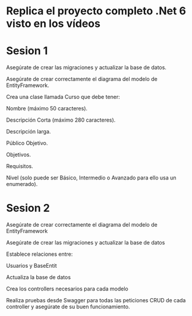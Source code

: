 # Replica el proyecto completo .Net 6 visto en los vídeos
# Sesion 1
 Asegúrate de crear las migraciones y actualizar la base de datos.
 
 Asegúrate de crear correctamente el diagrama del modelo de EntityFramework.
 
 Crea una clase llamada Curso que debe tener:
 
 Nombre (máximo 50 caracteres).
 
 Descripción Corta (máximo 280 caracteres).
 
 Descripción larga.
 
 Público Objetivo.
 
 Objetivos.
 
 Requisitos.
 
 Nivel (solo puede ser Básico, Intermedio o Avanzado para ello usa un enumerado).
 
 # Sesion 2
Asegúrate de crear correctamente el diagrama del modelo de EntityFramework

Asegúrate de crear las migraciones y actualizar la base de datos

Establece relaciones entre:

Usuarios y BaseEntit

Actualiza la base de datos

Crea los controllers necesarios para cada modelo

Realiza pruebas desde Swagger para todas las peticiones CRUD de cada controller y asegúrate de su buen funcionamiento.
